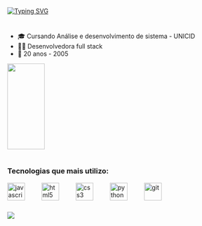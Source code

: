 <a href="https://git.io/typing-svg">
  <img src="https://readme-typing-svg.herokuapp.com/?color=ffaac6&size=25&center=false&vCenter=true&width=1000&lines=Welcome!+👋;I'm+Laura+de+Medeiros+👩‍💻+:%29" alt="Typing SVG">
</a>

#

<div>
  <ul>
    <li>🎓 Cursando Análise e desenvolvimento de sistema - UNICID</li>
    <li>👩‍💻 Desenvolvedora full stack</li>
    <li>🎂 20 anos - 2005</li> 
  </ul>
</div>

<div>
  <img width="41%" height="195px" src="https://github-readme-stats.vercel.app/api/top-langs/?username=LauraMdrsA&layout=compact&hide_border=false&border_color=ffaac6&title_color=ffaac6&text_color=ffaac6&bg_color=0d1117" />
</div>

#

<h3 align="stretch">Tecnologias que mais utilizo:</h3>
<div align="stretch">
  <img src="https://cdn.jsdelivr.net/gh/devicons/devicon/icons/javascript/javascript-original.svg" height="40" alt="javascript logo"  />
  <img width="30" />
  <img src="https://cdn.jsdelivr.net/gh/devicons/devicon/icons/html5/html5-original.svg" height="40" alt="html5 logo"  />
  <img width="30" />
  <img src="https://cdn.jsdelivr.net/gh/devicons/devicon/icons/css3/css3-original.svg" height="40" alt="css3 logo"  />
  <img width="30" />
  <img src="https://cdn.jsdelivr.net/gh/devicons/devicon/icons/python/python-original.svg" height="40" alt="python logo"  />
  <img width="30" />
  <img src="https://icongr.am/devicon/git-original.svg?size=128&color=currentColor" height="40" alt="git"/>
  <img width="30" />
</div>

###

<img src="https://capsule-render.vercel.app/api?type=waving&height=90&color=ffaac6&section=footer"/>
